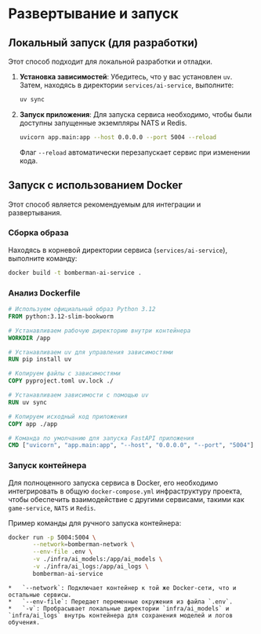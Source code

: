 # Развертывание и запуск

## Локальный запуск (для разработки)

Этот способ подходит для локальной разработки и отладки.

1.  **Установка зависимостей**:
    Убедитесь, что у вас установлен `uv`. Затем, находясь в директории `services/ai-service`, выполните:
    ```bash
    uv sync
    ```

2.  **Запуск приложения**:
    Для запуска сервиса необходимо, чтобы были доступны запущенные экземпляры NATS и Redis.
    ```bash
    uvicorn app.main:app --host 0.0.0.0 --port 5004 --reload
    ```
    Флаг `--reload` автоматически перезапускает сервис при изменении кода.

## Запуск с использованием Docker

Этот способ является рекомендуемым для интеграции и развертывания.

### Сборка образа

Находясь в корневой директории сервиса (`services/ai-service`), выполните команду:
```bash
docker build -t bomberman-ai-service .
```

### Анализ Dockerfile

```dockerfile
# Используем официальный образ Python 3.12
FROM python:3.12-slim-bookworm

# Устанавливаем рабочую директорию внутри контейнера
WORKDIR /app

# Устанавливаем uv для управления зависимостями
RUN pip install uv

# Копируем файлы с зависимостями
COPY pyproject.toml uv.lock ./

# Устанавливаем зависимости с помощью uv
RUN uv sync

# Копируем исходный код приложения
COPY app ./app

# Команда по умолчанию для запуска FastAPI приложения
CMD ["uvicorn", "app.main:app", "--host", "0.0.0.0", "--port", "5004"]
```

### Запуск контейнера

Для полноценного запуска сервиса в Docker, его необходимо интегрировать в общую `docker-compose.yml` инфраструктуру проекта, чтобы обеспечить взаимодействие с другими сервисами, такими как `game-service`, `NATS` и `Redis`.

Пример команды для ручного запуска контейнера:
```bash
docker run -p 5004:5004 \
       --network=bomberman-network \
       --env-file .env \
       -v ./infra/ai_models:/app/ai_models \
       -v ./infra/ai_logs:/app/ai_logs \
       bomberman-ai-service
```
```
*   `--network`: Подключает контейнер к той же Docker-сети, что и остальные сервисы.
*   `--env-file`: Передает переменные окружения из файла `.env`.
*   `-v`: Пробрасывает локальные директории `infra/ai_models` и `infra/ai_logs` внутрь контейнера для сохранения моделей и логов обучения.

```